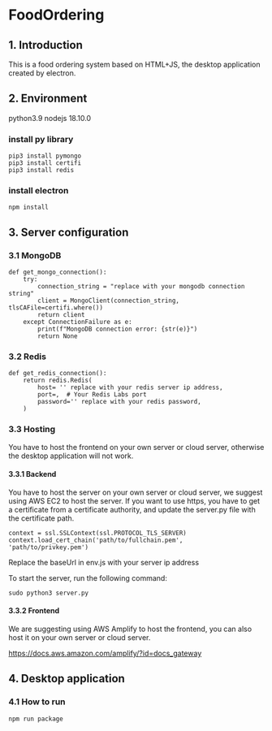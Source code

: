 # FoodOrdering
## 1. Introduction
This is a food ordering system based on HTML+JS, the desktop application created by electron. 

## 2. Environment
python3.9 nodejs 18.10.0
### install py library
```
pip3 install pymongo
pip3 install certifi
pip3 install redis
```

### install electron
```
npm install
```

## 3. Server configuration

### 3.1 MongoDB
```
def get_mongo_connection():
    try:
        connection_string = "replace with your mongodb connection string"
        client = MongoClient(connection_string, tlsCAFile=certifi.where())
        return client
    except ConnectionFailure as e:
        print(f"MongoDB connection error: {str(e)}")
        return None
```

### 3.2 Redis
```
def get_redis_connection():
    return redis.Redis(
        host= '' replace with your redis server ip address,
        port=,  # Your Redis Labs port
        password='' replace with your redis password,
    )
```

### 3.3 Hosting
You have to host the frontend on your own server or cloud server, otherwise the desktop application will not work.
#### 3.3.1 Backend
You have to host the server on your own server or cloud server, we suggest using AWS EC2 to host the server.
If you want to use https, you have to get a certificate from a certificate authority, and update the server.py file with the certificate path.

```
context = ssl.SSLContext(ssl.PROTOCOL_TLS_SERVER)
context.load_cert_chain('path/to/fullchain.pem', 'path/to/privkey.pem')

```

Replace the baseUrl in env.js with your server ip address



To start the server, run the following command:
```
sudo python3 server.py
```



#### 3.3.2 Frontend
We are suggesting using AWS Amplify to host the frontend, you can also host it on your own server or cloud server.

https://docs.aws.amazon.com/amplify/?id=docs_gateway


## 4. Desktop application
### 4.1 How to run
```
npm run package
```






